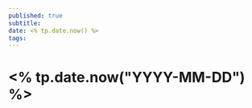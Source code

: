 ```yaml
---
published: true
subtitle: 
date: <% tp.date.now() %>
tags: 
---
```


# <% tp.date.now("YYYY-MM-DD") %>
